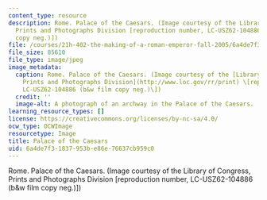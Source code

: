```yaml
---
content_type: resource
description: Rome. Palace of the Caesars. (Image courtesy of the Library of Congress,
  Prints and Photographs Division [reproduction number, LC-USZ62-104886 (b&w film
  copy neg.)])
file: /courses/21h-402-the-making-of-a-roman-emperor-fall-2005/6a4de7f31837953be86e76637cb959c0_21h-402f05.jpg
file_size: 85610
file_type: image/jpeg
image_metadata:
  caption: Rome. Palace of the Caesars. (Image courtesy of the [Library of Congress,
    Prints and Photographs Division](http://www.loc.gov/rr/print) \[reproduction number,
    LC-USZ62-104886 (b&w film copy neg.)\])
  credit: ''
  image-alt: A photograph of an archway in the Palace of the Caesars.
learning_resource_types: []
license: https://creativecommons.org/licenses/by-nc-sa/4.0/
ocw_type: OCWImage
resourcetype: Image
title: Palace of the Caesars
uid: 6a4de7f3-1837-953b-e86e-76637cb959c0
---
```

Rome. Palace of the Caesars. (Image courtesy of the Library of Congress, Prints and Photographs Division [reproduction number, LC-USZ62-104886 (b&w film copy neg.)])